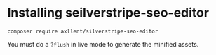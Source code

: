 # Installing seilverstripe-seo-editor

```
composer require axllent/silverstripe-seo-editor
```

You must do a `?flush` in live mode to generate the minified assets.
